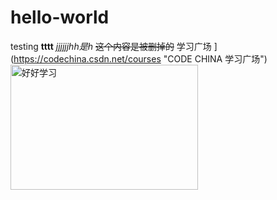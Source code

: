 # hello-world
testing
**tttt**
_jjjjjjhh是h_
~~这个内容是被删掉的~~
学习广场 ](https://codechina.csdn.net/courses "CODE CHINA 学习广场")
<img src="https://img-blog.csdnimg.cn/20210112151738537.jpg" width="300px" height="200px" alt="好好学习">
